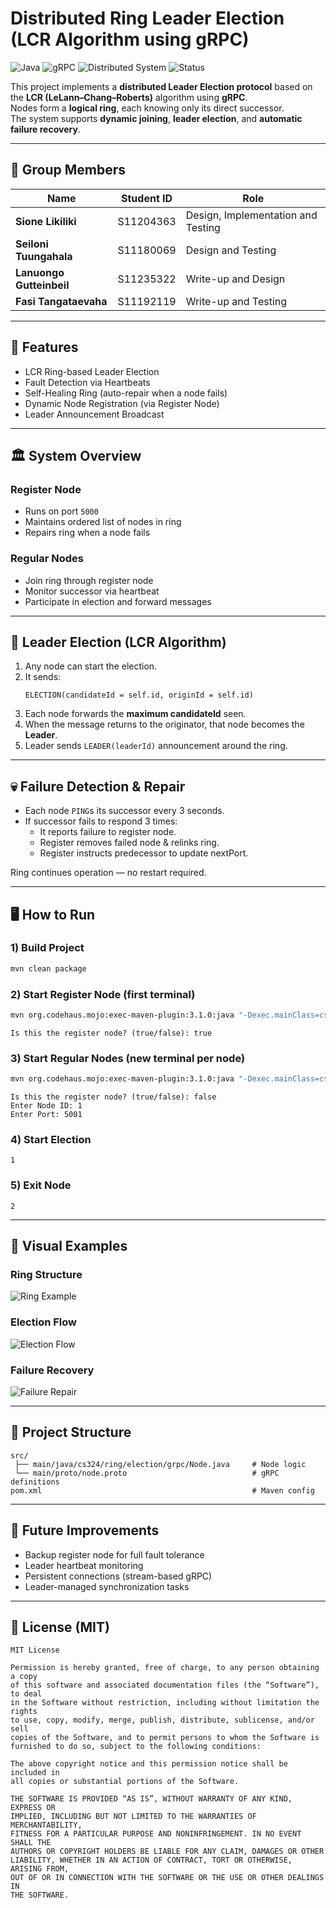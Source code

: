 # Distributed Ring Leader Election (LCR Algorithm using gRPC)

![Java](https://img.shields.io/badge/Java-17+-orange)
![gRPC](https://img.shields.io/badge/gRPC-Enabled-blue)
![Distributed System](https://img.shields.io/badge/System-Distributed-brightgreen)
![Status](https://img.shields.io/badge/Status-Academic%20Project-success)

This project implements a **distributed Leader Election protocol** based on the **LCR (LeLann–Chang–Roberts)** algorithm using **gRPC**.  
Nodes form a **logical ring**, each knowing only its direct successor.  
The system supports **dynamic joining**, **leader election**, and **automatic failure recovery**.

---

## 👥 Group Members

| Name | Student ID | Role |
|------|------------|------|
| **Sione Likiliki** | S11204363 | Design, Implementation and Testing |
| **Seiloni Tuungahala** | S11180069 | Design and Testing |
| **Lanuongo Gutteinbeil** | S11235322 | Write-up and Design |
| **Fasi Tangataevaha** | S11192119 | Write-up and Testing |

---

## 🚀 Features

- LCR Ring-based Leader Election
- Fault Detection via Heartbeats
- Self-Healing Ring (auto-repair when a node fails)
- Dynamic Node Registration (via Register Node)
- Leader Announcement Broadcast

---

## 🏛 System Overview

### Register Node
- Runs on port `5000`
- Maintains ordered list of nodes in ring
- Repairs ring when a node fails

### Regular Nodes
- Join ring through register node
- Monitor successor via heartbeat
- Participate in election and forward messages

---

## 🔁 Leader Election (LCR Algorithm)

1. Any node can start the election.
2. It sends:
   ```
   ELECTION(candidateId = self.id, originId = self.id)
   ```
3. Each node forwards the **maximum candidateId** seen.
4. When the message returns to the originator, that node becomes the **Leader**.
5. Leader sends `LEADER(leaderId)` announcement around the ring.

---

## 💀 Failure Detection & Repair

- Each node `PING`s its successor every 3 seconds.
- If successor fails to respond 3 times:
  - It reports failure to register node.
  - Register removes failed node & relinks ring.
  - Register instructs predecessor to update nextPort.

Ring continues operation — no restart required.

---

## 🖥️ How to Run

### 1) Build Project
```sh
mvn clean package
```

### 2) Start Register Node (first terminal)
```sh
mvn org.codehaus.mojo:exec-maven-plugin:3.1.0:java "-Dexec.mainClass=cs324.ring.election.grpc.Node"
```
```
Is this the register node? (true/false): true
```

### 3) Start Regular Nodes (new terminal per node)
```sh
mvn org.codehaus.mojo:exec-maven-plugin:3.1.0:java "-Dexec.mainClass=cs324.ring.election.grpc.Node"
```
```
Is this the register node? (true/false): false
Enter Node ID: 1
Enter Port: 5001
```

### 4) Start Election
```
1
```

### 5) Exit Node
```
2
```

---

## 🧩 Visual Examples

### Ring Structure
![Ring Example](ring_example.png)

### Election Flow
![Election Flow](election_flow.png)

### Failure Recovery
![Failure Repair](failure_repair.png)

---

## 📁 Project Structure
```
src/
 ├── main/java/cs324/ring/election/grpc/Node.java     # Node logic
 └── main/proto/node.proto                            # gRPC definitions
pom.xml                                               # Maven config
```

---

## 📌 Future Improvements
- Backup register node for full fault tolerance
- Leader heartbeat monitoring
- Persistent connections (stream-based gRPC)
- Leader-managed synchronization tasks

---

## 📄 License (MIT)
```
MIT License

Permission is hereby granted, free of charge, to any person obtaining a copy
of this software and associated documentation files (the “Software”), to deal
in the Software without restriction, including without limitation the rights
to use, copy, modify, merge, publish, distribute, sublicense, and/or sell
copies of the Software, and to permit persons to whom the Software is
furnished to do so, subject to the following conditions:

The above copyright notice and this permission notice shall be included in
all copies or substantial portions of the Software.

THE SOFTWARE IS PROVIDED “AS IS”, WITHOUT WARRANTY OF ANY KIND, EXPRESS OR
IMPLIED, INCLUDING BUT NOT LIMITED TO THE WARRANTIES OF MERCHANTABILITY,
FITNESS FOR A PARTICULAR PURPOSE AND NONINFRINGEMENT. IN NO EVENT SHALL THE
AUTHORS OR COPYRIGHT HOLDERS BE LIABLE FOR ANY CLAIM, DAMAGES OR OTHER
LIABILITY, WHETHER IN AN ACTION OF CONTRACT, TORT OR OTHERWISE, ARISING FROM,
OUT OF OR IN CONNECTION WITH THE SOFTWARE OR THE USE OR OTHER DEALINGS IN
THE SOFTWARE.
```
